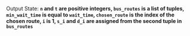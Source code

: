Output State: **`n` and `t` are positive integers, `bus_routes` is a list of tuples, `min_wait_time` is equal to `wait_time`, `chosen_route` is the index of the chosen route, `i` is 1, `s_i` and `d_i` are assigned from the second tuple in `bus_routes`**